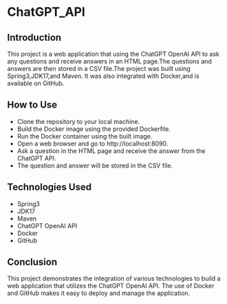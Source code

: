 # ChatGPT_API

## Introduction
This project is a web application that using the ChatGPT OpenAI API to ask any questions and receive answers in an HTML page.The questions and answers are then stored in a CSV file.The project was built using Spring3,JDK17,and Maven. It was also integrated with Docker,and is available on GitHub.

## How to Use

- Clone the repository to your local machine.
- Build the Docker image using the provided Dockerfile.
- Run the Docker container using the built image.
- Open a web browser and go to http://localhost:8090.
- Ask a question in the HTML page and receive the answer from the ChatGPT API.
- The question and answer will be stored in the CSV file.

## Technologies Used
- Spring3
- JDK17
- Maven
- ChatGPT OpenAI API
- Docker
- GitHub

## Conclusion
This project demonstrates the integration of various technologies to build a web application that utilizes the ChatGPT OpenAI API. The use of Docker and GitHub makes it easy to deploy and manage the application.




